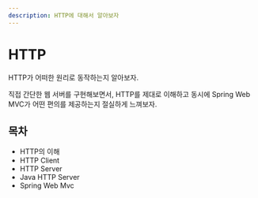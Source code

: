 ```yaml
---
description: HTTP에 대해서 알아보자
---
```


# HTTP

HTTP가 어떠한 원리로 동작하는지 알아보자.

직접 간단한 웹 서버를 구현해보면서, HTTP를 제대로 이해하고 동시에 Spring Web MVC가 어떤 편의를 제공하는지 절실하게 느껴보자.

## 목차

* HTTP의 이해
* HTTP Client
* HTTP Server
* Java HTTP Server
* Spring Web Mvc
